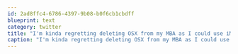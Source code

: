 ```yaml
---
id: 2ad8ffc4-6786-4397-9b08-b0f6cb1cbdff
blueprint: text
category: twitter
title: "I'm kinda regretting deleting OSX from my MBA as I could use iMovie right about now."
caption: "I'm kinda regretting deleting OSX from my MBA as I could use iMovie right about now."
---
```

